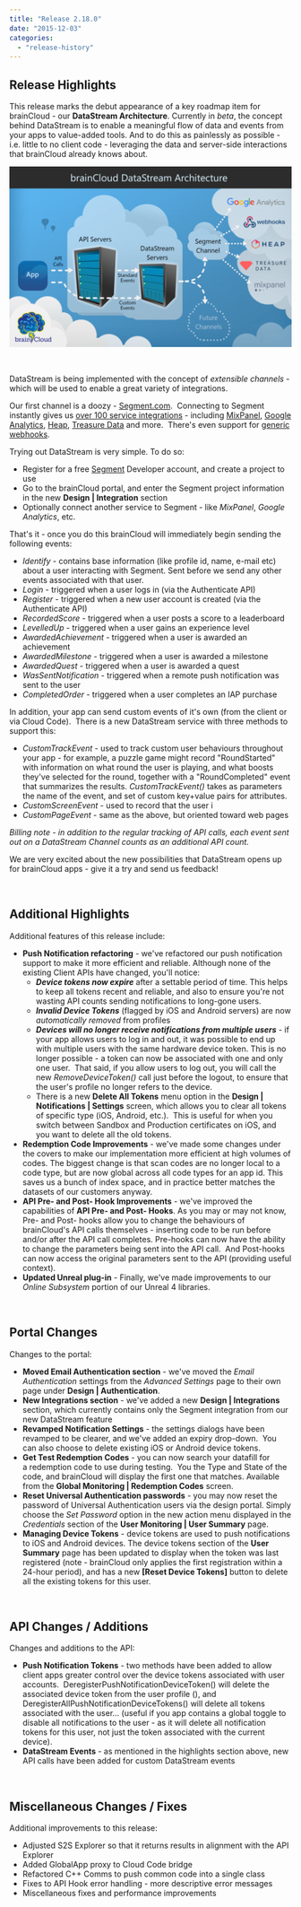 ```yaml
---
title: "Release 2.18.0"
date: "2015-12-03"
categories: 
  - "release-history"
---
```


## Release Highlights

This release marks the debut appearance of a key roadmap item for brainCloud - our **DataStream Architecture**. Currently in _beta_, the concept behind DataStream is to enable a meaningful flow of data and events from your apps to value-added tools. And to do this as painlessly as possible - i.e. little to no client code - leveraging the data and server-side interactions that brainCloud already knows about.

[![brainCloud DataStream Architecture](images/brainCloud_datastream_architecture-1024x654.png)](/apidocs/wp-content/uploads/2015/12/brainCloud_datastream_architecture.png)

 

DataStream is being implemented with the concept of _extensible channels_ - which will be used to enable a great variety of integrations.

Our first channel is a doozy - [Segment.com](https://segment.com/overview).  Connecting to Segment instantly gives us [over 100 service integrations](https://segment.com/integrations) - including [MixPanel](https://segment.com/docs/integrations/mixpanel/), [Google Analytics](https://segment.com/docs/integrations/google-analytics/), [Heap](https://heapanalytics.com), [Treasure Data](https://segment.com/docs/integrations/treasure-data/) and more.  There's even support for [generic webhooks](https://segment.com/docs/integrations/webhooks/).

Trying out DataStream is very simple. To do so:

- Register for a free [Segment](http://www.segment.com) Developer account, and create a project to use
- Go to the brainCloud portal, and enter the Segment project information in the new **Design | Integration** section
- Optionally connect another service to Segment - like _MixPanel_, _Google Analytics_, etc.

That's it - once you do this brainCloud will immediately begin sending the following events:

- _Identify_ - contains base information (like profile id, name, e-mail etc) about a user interacting with Segment. Sent before we send any other events associated with that user.
- _Login_ - triggered when a user logs in (via the Authenticate API)
- _Register_ - triggered when a new user account is created (via the Authenticate API)
- _RecordedScore_ - triggered when a user posts a score to a leaderboard
- _LevelledUp_ - triggered when a user gains an experience level
- _AwardedAchievement_ - triggered when a user is awarded an achievement
- _AwardedMilestone_ - triggered when a user is awarded a milestone
- _AwardedQuest_ - triggered when a user is awarded a quest
- _WasSentNotification_ - triggered when a remote push notification was sent to the user
- _CompletedOrder_ - triggered when a user completes an IAP purchase

In addition, your app can send custom events of it's own (from the client or via Cloud Code).  There is a new DataStream service with three methods to support this:

- _CustomTrackEvent_ - used to track custom user behaviours throughout your app - for example, a puzzle game might record "RoundStarted" with information on what round the user is playing, and what boosts they've selected for the round, together with a "RoundCompleted" event that summarizes the results. _CustomTrackEvent()_ takes as parameters the name of the event, and set of custom key+value pairs for attributes.
- _CustomScreenEvent_ - used to record that the user i
- _CustomPageEvent_ - same as the above, but oriented toward web pages

_Billing note - in addition to the regular tracking of API calls, each event sent out on a DataStream Channel counts as an additional API count._

We are very excited about the new possibilities that DataStream opens up for brainCloud apps - give it a try and send us feedback!

 

## Additional Highlights

Additional features of this release include:

- **Push Notification refactoring** - we've refactored our push notification support to make it more efficient and reliable. Although none of the existing Client APIs have changed, you'll notice:
    - **_Device tokens now expire_** after a settable period of time. This helps to keep all tokens recent and reliable, and also to ensure you're not wasting API counts sending notifications to long-gone users.
    - **_Invalid Device Tokens_** (flagged by iOS and Android servers) are now _automatically removed_ from profiles
    - _**Devices will no longer receive notifications from multiple users**_ - if your app allows users to log in and out, it was possible to end up with multiple users with the same hardware device token. This is no longer possible - a token can now be associated with one and only one user.  That said, if you allow users to log out, you will call the new _RemoveDeviceToken()_ call just before the logout, to ensure that the user's profile no longer refers to the device.
    - There is a new **Delete All Tokens** menu option in the **Design | Notifications | Settings** screen, which allows you to clear all tokens of specific type (iOS, Android, etc.).  This is useful for when you switch between Sandbox and Production certificates on iOS, and you want to delete all the old tokens.
- **Redemption Code Improvements** - we've made some changes under the covers to make our implementation more efficient at high volumes of codes. The biggest change is that scan codes are no longer local to a code type, but are now global across all code types for an app id. This saves us a bunch of index space, and in practice better matches the datasets of our customers anyway.
- **API Pre- and Post- Hook Improvements** - we've improved the capabilities of **API Pre- and Post- Hooks**. As you may or may not know, Pre- and Post- hooks allow you to change the behaviours of brainCloud's API calls themselves - inserting code to be run before and/or after the API call completes. Pre-hooks can now have the ability to change the parameters being sent into the API call.  And Post-hooks can now access the original parameters sent to the API (providing useful context).
- **Updated Unreal plug-in** - Finally, we've made improvements to our _Online Subsystem_ portion of our Unreal 4 libraries.

 

## Portal Changes

Changes to the portal:

- **Moved Email Authentication section** - we've moved the _Email Authentication_ settings from the _Advanced Settings_ page to their own page under **Design | Authentication**.
- **New Integrations section** - we've added a new **Design | Integrations** section, which currently contains only the Segment integration from our new DataStream feature
- **Revamped Notification Settings** - the settings dialogs have been revamped to be clearer, and we've added an expiry drop-down.  You can also choose to delete existing iOS or Android device tokens.
- **Get Test Redemption Codes** - you can now search your datafill for a redemption code to use during testing.  You the Type and State of the code, and brainCloud will display the first one that matches. Available from the **Global Monitoring | Redemption Codes** screen.
- **Reset Universal Authentication passwords** - you may now reset the password of Universal Authentication users via the design portal. Simply choose the _Set Password_ option in the new action menu displayed in the _Credentials_ section of the **User Monitoring | User Summary** page.
- **Managing Device Tokens** - device tokens are used to push notifications to iOS and Android devices. The device tokens section of the **User Summary** page has been updated to display when the token was last registered (note - brainCloud only applies the first registration within a 24-hour period), and has a new **\[Reset Device Tokens\]** button to delete all the existing tokens for this user.

 

## API Changes / Additions

Changes and additions to the API:

- **Push Notification Tokens** - two methods have been added to allow client apps greater control over the device tokens associated with user accounts.  DeregisterPushNotificationDeviceToken() will delete the associated device token from the user profile (), and DeregisterAllPushNotificationDeviceTokens() will delete all tokens associated with the user... (useful if you app contains a global toggle to disable all notifications to the user - as it will delete all notification tokens for this user, not just the token associated with the current device).
- **DataStream Events** - as mentioned in the highlights section above, new API calls have been added for custom DataStream events

 

## Miscellaneous Changes / Fixes

Additional improvements to this release:

- Adjusted S2S Explorer so that it returns results in alignment with the API Explorer
- Added GlobalApp proxy to Cloud Code bridge
- Refactored C++ Comms to push common code into a single class
- Fixes to API Hook error handling - more descriptive error messages
- Miscellaneous fixes and performance improvements
